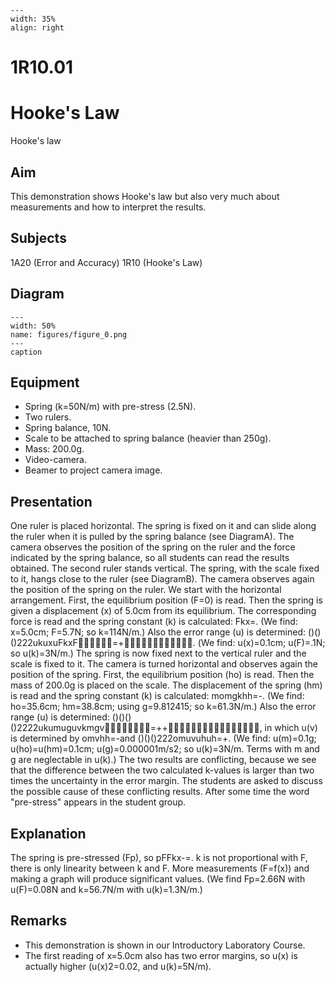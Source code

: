 
```{figure} /figures/busy.png
---
width: 35%
align: right
```
# 1R10.01 
  # Hooke's Law 
 Hooke's law   
  
## Aim   
 This demonstration shows Hooke's law but also very much about measurements and how to interpret the results.    
  
## Subjects   
 1A20 (Error and Accuracy) 1R10 (Hooke's Law)   
  
## Diagram   
   
```{figure} figures/figure_0.png  
---  
width: 50%  
name: figures/figure_0.png  
---  
caption  
``` 
      
  
## Equipment   
 
 *  Spring (k=50N/m) with pre-stress (2.5N). 
 *  Two rulers. 
 *  Spring balance, 10N. 
 *  Scale to be attached to spring balance (heavier than 250g). 
 *  Mass: 200.0g. 
 *  Video-camera. 
 *  Beamer to project camera image.
       
  
## Presentation   
 One ruler is placed horizontal. The spring is fixed on it and can slide along the ruler when it is pulled by the spring balance (see DiagramA). The camera observes the position of the spring on the ruler and the force indicated by the spring balance, so all students can read the results obtained. The second ruler stands vertical. The spring, with the scale fixed to it, hangs close to the ruler (see DiagramB). The camera observes again the position of the spring on the ruler. We start with the horizontal arrangement. First, the equilibrium position (F=0) is read. Then the spring is given a displacement (x) of 5.0cm from its equilibrium. The corresponding force is read and the spring constant (k) is calculated: Fkx=. (We find: x=5.0cm; F=5.7N; so k=114N/m.) Also the error range (u) is determined: ()()()222ukuxuFkxF=+. (We find: u(x)=0.1cm; u(F)=.1N; so u(k)=3N/m.) The spring is now fixed next to the vertical ruler and the scale is fixed to it. The camera is turned horizontal and observes again the position of the spring. First, the equilibrium position (ho) is read. Then the mass of 200.0g is placed on the scale. The displacement of the spring (hm) is read and the spring constant (k) is calculated: momgkhh=-. (We find: ho=35.6cm; hm=38.8cm; using g=9.812415; so k=61.3N/m.) Also the error range (u) is determined: ()()()()2222ukumuguvkmgv=++, in which u(v) is determined by omvhh=-and ()()()222omuvuhuh=+. (We find: u(m)=0.1g; u(ho)=u(hm)=0.1cm; u(g)=0.000001m/s2; so u(k)=3N/m. Terms with m and g are neglectable in u(k).) The two results are conflicting, because we see that the difference between the two calculated k-values is larger than two times the uncertainty in the error margin. The students are asked to discuss the possible cause of these conflicting results. After some time the word "pre-stress" appears in the student group.    
  
## Explanation   
 The spring is pre-stressed (Fp), so pFFkx-=. k is not proportional with F, there is only linearity between k and F. More measurements (F=f(x)) and making a graph will produce significant values. (We find Fp=2.66N with u(F)=0.08N and k=56.7N/m with u(k)=1.3N/m.)    
  
## Remarks   
 
 *  This demonstration is shown in our Introductory Laboratory Course. 
 *  The first reading of x=5.0cm also has two error margins, so u(x) is actually higher (u(x)2=0.02, and u(k)=5N/m).
  